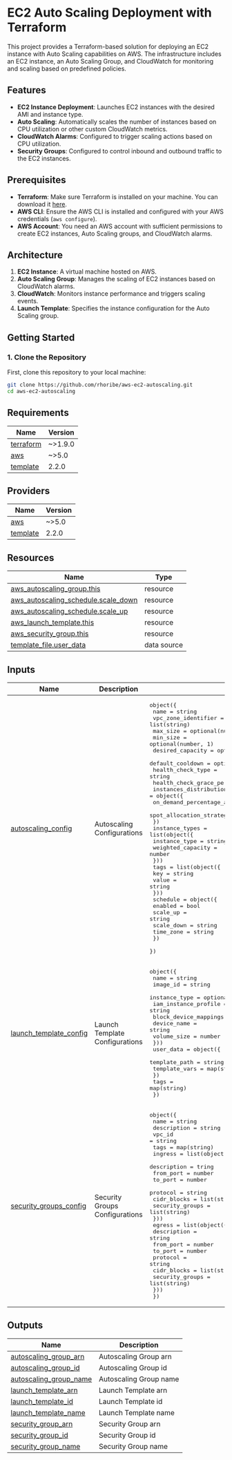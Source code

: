 # EC2 Auto Scaling Deployment with Terraform

This project provides a Terraform-based solution for deploying an EC2 instance with Auto Scaling capabilities on AWS. The infrastructure includes an EC2 instance, an Auto Scaling Group, and CloudWatch for monitoring and scaling based on predefined policies.

## Features

- **EC2 Instance Deployment**: Launches EC2 instances with the desired AMI and instance type.
- **Auto Scaling**: Automatically scales the number of instances based on CPU utilization or other custom CloudWatch metrics.
- **CloudWatch Alarms**: Configured to trigger scaling actions based on CPU utilization.
- **Security Groups**: Configured to control inbound and outbound traffic to the EC2 instances.
  
## Prerequisites

- **Terraform**: Make sure Terraform is installed on your machine. You can download it [here](https://www.terraform.io/downloads.html).
- **AWS CLI**: Ensure the AWS CLI is installed and configured with your AWS credentials (`aws configure`).
- **AWS Account**: You need an AWS account with sufficient permissions to create EC2 instances, Auto Scaling groups, and CloudWatch alarms.

## Architecture

1. **EC2 Instance**: A virtual machine hosted on AWS.
2. **Auto Scaling Group**: Manages the scaling of EC2 instances based on CloudWatch alarms.
3. **CloudWatch**: Monitors instance performance and triggers scaling events.
4. **Launch Template**: Specifies the instance configuration for the Auto Scaling group.

## Getting Started

### 1. Clone the Repository
First, clone this repository to your local machine:
```bash
git clone https://github.com/rhoribe/aws-ec2-autoscaling.git
cd aws-ec2-autoscaling
```


## Requirements

| Name | Version |
|------|---------|
| <a name="requirement_terraform"></a> [terraform](#requirement\_terraform) | ~>1.9.0 |
| <a name="requirement_aws"></a> [aws](#requirement\_aws) | ~>5.0 |
| <a name="requirement_template"></a> [template](#requirement\_template) | 2.2.0 |

## Providers

| Name | Version |
|------|---------|
| <a name="provider_aws"></a> [aws](#provider\_aws) | ~>5.0 |
| <a name="provider_template"></a> [template](#provider\_template) | 2.2.0 |


## Resources

| Name | Type |
|------|------|
| [aws_autoscaling_group.this](https://registry.terraform.io/providers/hashicorp/aws/latest/docs/resources/autoscaling_group) | resource |
| [aws_autoscaling_schedule.scale_down](https://registry.terraform.io/providers/hashicorp/aws/latest/docs/resources/autoscaling_schedule) | resource |
| [aws_autoscaling_schedule.scale_up](https://registry.terraform.io/providers/hashicorp/aws/latest/docs/resources/autoscaling_schedule) | resource |
| [aws_launch_template.this](https://registry.terraform.io/providers/hashicorp/aws/latest/docs/resources/launch_template) | resource |
| [aws_security_group.this](https://registry.terraform.io/providers/hashicorp/aws/latest/docs/resources/security_group) | resource |
| [template_file.user_data](https://registry.terraform.io/providers/hashicorp/template/2.2.0/docs/data-sources/file) | data source |

## Inputs

| Name | Description | Type | Default | Required |
|------|-------------|------|---------|:--------:|
| <a name="input_autoscaling_config"></a> [autoscaling\_config](#input\_autoscaling\_config) | Autoscaling Configurations | <pre>object({<br>    name                      = string<br>    vpc_zone_identifier = list(string)<br>    max_size  = optional(number, 1)<br> min_size = optional(number, 1)<br> desired_capacity = optional(number, 1)<br>    default_cooldown          = optional(number, 300)<br>    health_check_type  = string<br> health_check_grace_period = number<br> instances_distribution = object({<br>      on_demand_percentage_above_base_capacity = number<br>      spot_allocation_strategy   = string<br>    })<br>    instance_types = list(object({<br>     instance_type     = string<br>      weighted_capacity = number<br>    }))<br>    tags = list(object({<br>      key   = string<br>      value = string<br>    }))<br>    schedule = object({<br>      enabled    = bool<br>      scale_up   = string<br>      scale_down = string<br>      time_zone  = string<br>    })<br>  })</pre> | n/a | yes |
| <a name="input_launch_template_config"></a> [launch\_template\_config](#input\_launch\_template\_config) | Launch Template Configurations | <pre>object({<br>    name  = string<br>    image_id  = string<br>    instance_type   = optional(string, "t3.nano")<br>    iam_instance_profile = string<br>    block_device_mappings = list(object({<br>      device_name = string<br>      volume_size = number<br>    }))<br>    user_data = object({<br>      template_path = string<br>  template_vars = map(string)<br>  })<br>    tags = map(string)<br>  })</pre> | n/a | yes |
| <a name="input_security_groups_config"></a> [security\_groups\_config](#input\_security\_groups\_config) | Security Groups Configurations | <pre>object({<br>    name        = string<br>    description = string<br>    vpc_id    = string<br>    tags   = map(string)<br>    ingress = list(object({<br>   description   = tring<br>      from_port       = number<br>      to_port   = number<br>      protocol  = string<br>  cidr_blocks   = list(string)<br>  security_groups = list(string)<br>    }))<br>    egress = list(object({<br>      description     = string<br>      from_port       = number<br>  to_port = number<br>   protocol = string<br>      cidr_blocks     = list(string)<br>      security_groups = list(string)<br>    }))<br>  })</pre> | n/a | yes |

## Outputs

| Name | Description |
|------|-------------|
| <a name="output_autoscaling_group_arn"></a> [autoscaling\_group\_arn](#output\_autoscaling\_group\_arn) | Autoscaling Group arn |
| <a name="output_autoscaling_group_id"></a> [autoscaling\_group\_id](#output\_autoscaling\_group\_id) | Autoscaling Group id |
| <a name="output_autoscaling_group_name"></a> [autoscaling\_group\_name](#output\_autoscaling\_group\_name) | Autoscaling Group name |
| <a name="output_launch_template_arn"></a> [launch\_template\_arn](#output\_launch\_template\_arn) | Launch Template arn |
| <a name="output_launch_template_id"></a> [launch\_template\_id](#output\_launch\_template\_id) | Launch Template id |
| <a name="output_launch_template_name"></a> [launch\_template\_name](#output\_launch\_template\_name) | Launch Template name |
| <a name="output_security_group_arn"></a> [security\_group\_arn](#output\_security\_group\_arn) | Security Group arn |
| <a name="output_security_group_id"></a> [security\_group\_id](#output\_security\_group\_id) | Security Group id |
| <a name="output_security_group_name"></a> [security\_group\_name](#output\_security\_group\_name) | Security Group name |